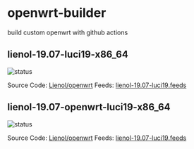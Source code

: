 # openwrt-builder

build custom openwrt with github actions

## lienol-19.07-luci19-x86_64

![status](https://github.com/RookieZoe/openwrt-builder/workflows/lienol-19.07-luci19-x86_64/badge.svg)

Source Code: [Lienol/openwrt](https://github.com/Lienol/openwrt)
Feeds: [lienol-19.07-luci19.feeds](./lienol-19.07-luci19.feeds)

## lienol-19.07-openwrt-luci19-x86_64

![status](https://github.com/RookieZoe/openwrt-builder/workflows/lienol-19.07-op-luci19-x86_64/badge.svg)

Source Code: [Lienol/openwrt](https://github.com/Lienol/openwrt)
Feeds: [lienol-19.07-luci19.feeds](./lienol-19.07-op-luci19.feeds)
